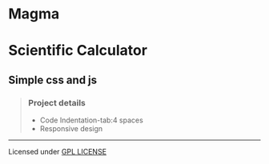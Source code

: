 # Magma
# Scientific Calculator
## Simple css and js


> ### Project details
> * Code Indentation-tab:4 spaces
> * Responsive design


----------------
Licensed under [GPL LICENSE](LICENSE)